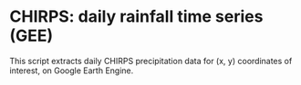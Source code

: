 # CHIRPS: daily rainfall time series (GEE)

 This script extracts daily CHIRPS precipitation data for (x, y) coordinates of interest, on Google Earth Engine.
